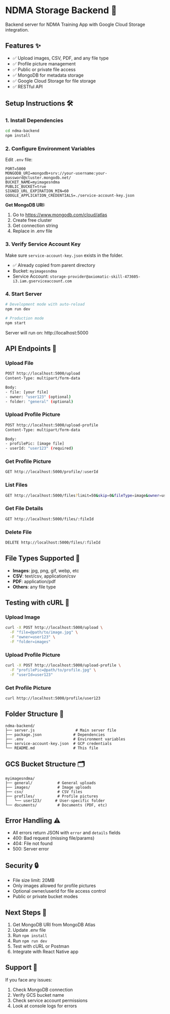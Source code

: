 # NDMA Storage Backend 🚀

Backend server for NDMA Training App with Google Cloud Storage integration.

## Features ✨
- ✅ Upload images, CSV, PDF, and any file type
- ✅ Profile picture management
- ✅ Public or private file access
- ✅ MongoDB for metadata storage
- ✅ Google Cloud Storage for file storage
- ✅ RESTful API

## Setup Instructions 🛠️

### 1. Install Dependencies
```bash
cd ndma-backend
npm install
```

### 2. Configure Environment Variables
Edit `.env` file:
```env
PORT=5000
MONGODB_URI=mongodb+srv://your-username:your-password@cluster.mongodb.net/
BUCKET_NAME=myimagesndma
PUBLIC_BUCKET=true
SIGNED_URL_EXPIRATION_MIN=60
GOOGLE_APPLICATION_CREDENTIALS=./service-account-key.json
```

**Get MongoDB URI:**
1. Go to https://www.mongodb.com/cloud/atlas
2. Create free cluster
3. Get connection string
4. Replace in .env file

### 3. Verify Service Account Key
Make sure `service-account-key.json` exists in the folder.
- ✅ Already copied from parent directory
- Bucket: `myimagesndma`
- Service Account: `storage-provider@axiomatic-skill-473605-i3.iam.gserviceaccount.com`

### 4. Start Server
```bash
# Development mode with auto-reload
npm run dev

# Production mode
npm start
```

Server will run on: http://localhost:5000

## API Endpoints 📡

### Upload File
```bash
POST http://localhost:5000/upload
Content-Type: multipart/form-data

Body:
- file: [your file]
- owner: "user123" (optional)
- folder: "general" (optional)
```

### Upload Profile Picture
```bash
POST http://localhost:5000/upload-profile
Content-Type: multipart/form-data

Body:
- profilePic: [image file]
- userId: "user123" (required)
```

### Get Profile Picture
```bash
GET http://localhost:5000/profile/:userId
```

### List Files
```bash
GET http://localhost:5000/files?limit=50&skip=0&fileType=image&owner=user123
```

### Get File Details
```bash
GET http://localhost:5000/files/:fileId
```

### Delete File
```bash
DELETE http://localhost:5000/files/:fileId
```

## File Types Supported 📁
- **Images**: jpg, png, gif, webp, etc
- **CSV**: text/csv, application/csv
- **PDF**: application/pdf
- **Others**: any file type

## Testing with cURL 🧪

### Upload Image
```bash
curl -X POST http://localhost:5000/upload \
  -F "file=@path/to/image.jpg" \
  -F "owner=user123" \
  -F "folder=images"
```

### Upload Profile Picture
```bash
curl -X POST http://localhost:5000/upload-profile \
  -F "profilePic=@path/to/profile.jpg" \
  -F "userId=user123"
```

### Get Profile Picture
```bash
curl http://localhost:5000/profile/user123
```

## Folder Structure 📂
```
ndma-backend/
├── server.js                  # Main server file
├── package.json              # Dependencies
├── .env                      # Environment variables
├── service-account-key.json  # GCP credentials
└── README.md                 # This file
```

## GCS Bucket Structure 🗂️
```
myimagesndma/
├── general/           # General uploads
├── images/            # Image uploads
├── csv/               # CSV files
├── profiles/          # Profile pictures
│   └── user123/      # User-specific folder
└── documents/         # Documents (PDF, etc)
```

## Error Handling ⚠️
- All errors return JSON with `error` and `details` fields
- 400: Bad request (missing file/params)
- 404: File not found
- 500: Server error

## Security 🔒
- File size limit: 20MB
- Only images allowed for profile pictures
- Optional owner/userId for file access control
- Public or private bucket modes

## Next Steps 🎯
1. Get MongoDB URI from MongoDB Atlas
2. Update .env file
3. Run `npm install`
4. Run `npm run dev`
5. Test with cURL or Postman
6. Integrate with React Native app

## Support 💬
If you face any issues:
1. Check MongoDB connection
2. Verify GCS bucket name
3. Check service account permissions
4. Look at console logs for errors
